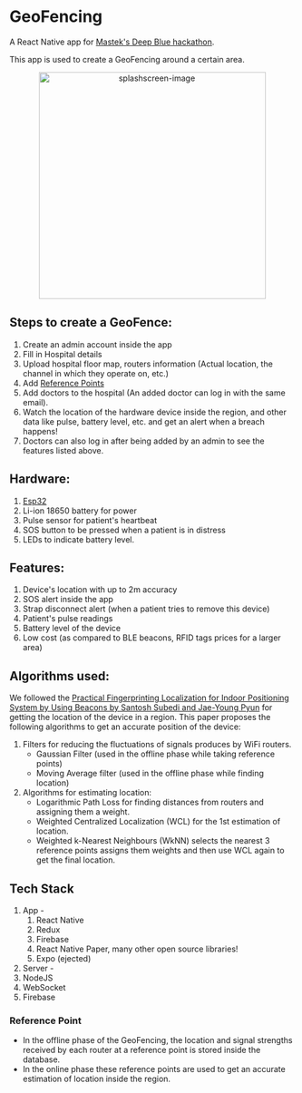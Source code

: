 # GeoFencing
A React Native app for [Mastek's Deep Blue hackathon](https://deepblue.co.in/).

This app is used to create a GeoFencing around a certain area.

[<p align="center"><a href="https://ibb.co/nD6HT9D"><img src="https://i.ibb.co/jLbcdmL/splashscreen-image.png" alt="splashscreen-image" height="400" border="0"></a></p>](https://drive.google.com/file/d/19P3E2Z0wyfItREbyR8Z9XXHUpwJ0yiRb/view?usp=sharing)

## Steps to create a GeoFence:
1. Create an admin account inside the app
2. Fill in Hospital details
3. Upload hospital floor map, routers information (Actual location, the channel in which they operate on, etc.)
4. Add [Reference Points](#reference-points) 
5. Add doctors to the hospital (An added doctor can log in with the same email).
6. Watch the location of the hardware device inside the region, and other data like pulse, battery level, etc. and get an alert when a breach happens!
7. Doctors can also log in after being added by an admin to see the features listed above.

## Hardware:
1. [Esp32](https://www.espressif.com/en/products/socs/esp32)
2. Li-ion 18650 battery for power
3. Pulse sensor for patient's heartbeat
4. SOS button to be pressed when a patient is in distress
5. LEDs to indicate battery level.

## Features:
1. Device's location with up to 2m accuracy
2. SOS alert inside the app
3. Strap disconnect alert (when a patient tries to remove this device)
4. Patient's pulse readings
5. Battery level of the device
6. Low cost (as compared to BLE beacons, RFID tags prices for a larger area)

## Algorithms used:
We followed the [Practical Fingerprinting Localization for Indoor Positioning System by Using Beacons by Santosh Subedi and Jae-Young Pyun](https://www.hindawi.com/journals/js/2017/9742170/) for getting the location of the device in a region.
This paper proposes the following algorithms to get an accurate position of the device:
1. Filters for reducing the fluctuations of signals produces by WiFi routers.
   - Gaussian Filter (used in the offline phase while taking reference points)
   - Moving Average filter (used in the offline phase while finding location)
2. Algorithms for estimating location:
   - Logarithmic Path Loss for finding distances from routers and assigning them a weight.
   - Weighted Centralized Localization (WCL) for the 1st estimation of location.
   - Weighted k-Nearest Neighbours (WkNN) selects the nearest 3 reference points assigns them weights and then use WCL again to get the final location.

## Tech Stack
1. App -
    1. React Native
    2. Redux
    3. Firebase
    4. React Native Paper, many other open source libraries!
    5. Expo (ejected)
2. Server -
  1. NodeJS
  2. WebSocket
  3. Firebase

<a name="reference-points"></a>
### Reference Point
- In the offline phase of the GeoFencing, the location and signal strengths received by each router at a reference point is stored inside the database.
- In the online phase these reference points are used to get an accurate estimation of location inside the region.

